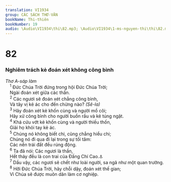```yaml
---
translation: VI1934
group: CÁC SÁCH THƠ-VĂN
bookName: Thi-thiên 
bookNumber: 19
audio: \Audio\VI1934\thi\82.mp3; \Audio\VI1934\1-ms-nguyen-thi\thi\82.mp3
---
```


<div class="title"><h1>82</h1><h3>Nghiêm trách kẻ đoán xét không công bình</h3><i>Thơ A-sáp làm</i></div>
<span class="verse thi_82_1"> <sup>1</sup> Đức Chúa Trời đứng trong hội Đức Chúa Trời; <br/> Ngài đoán xét giữa các thần. <br/></span>
<span class="verse thi_82_2"> <sup>2</sup> Các ngươi sẽ đoán xét chẳng công bình, <br/> Và tây vị kẻ ác cho đến chừng nào? <em>(Sê-la)</em><br/></span>
<span class="verse thi_82_3"> <sup>3</sup> Hãy đoán xét kẻ khốn cùng và người mồ côi; <br/> Hãy xử công bình cho người buồn rầu và kẻ túng ngặt. <br/></span>
<span class="verse thi_82_4"> <sup>4</sup> Khá cứu vớt kẻ khốn cùng và người thiếu thốn, <br/> Giải họ khỏi tay kẻ ác. <br/></span>
<span class="verse thi_82_5"> <sup>5</sup> Chúng nó không biết chi, cũng chẳng hiểu chi; <br/> Chúng nó đi qua đi lại trong sự tối tăm: <br/> Các nền trái đất đều rúng động. <br/></span>
<span class="verse thi_82_6"> <sup>6</sup> Ta đã nói: Các ngươi là thần, <br/> Hết thảy đều là con trai của Đấng Chí Cao.<a data-toggle="tooltip" data-placement="bottom" title="Gi 10:34">⚓</a><br/></span>
<span class="verse thi_82_7"> <sup>7</sup> Dầu vậy, các ngươi sẽ chết như loài người, sa ngã như một quan trưởng. <br/></span>
<span class="verse thi_82_8"> <sup>8</sup> Hỡi Đức Chúa Trời, hãy chỗi dậy, đoán xét thế gian; <br/> Vì Chúa sẽ được muôn dân làm cơ nghiệp. <br/></span>
